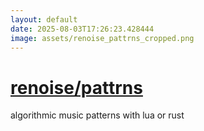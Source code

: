 ```yaml
---
layout: default
date: 2025-08-03T17:26:23.428444
image: assets/renoise_pattrns_cropped.png
---
```


# [renoise/pattrns](https://github.com/renoise/pattrns)

algorithmic music patterns with lua or rust

